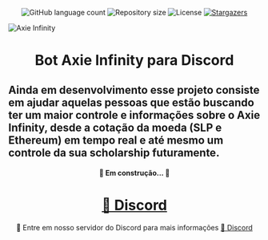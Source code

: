 <p align="center">
  <img alt="GitHub language count" src="https://img.shields.io/github/languages/count/tgmarinho/README-ecoleta?color=%2304D361">

  <img alt="Repository size" src="https://img.shields.io/github/repo-size/tgmarinho/README-ecoleta">
    
   <img alt="License" src="https://img.shields.io/badge/license-MIT-brightgreen">
   <a href="https://github.com/Plebeu-code/bot-axie-infinity/stargazers">
    <img alt="Stargazers" src="	https://img.shields.io/github/stars/Plebeu-code/bot-axie-infinity">
  </a>

 
</p>



![Axie Infinity](https://pbs.twimg.com/media/EYUpV-2WkAYifq_.jpg)

<h1 align="center">Bot Axie Infinity para Discord</h1>

## Ainda em desenvolvimento esse projeto consiste em ajudar aquelas pessoas que estão buscando ter um maior controle e informações sobre o Axie Infinity, desde a cotação da moeda (SLP e Ethereum) em tempo real e até mesmo um controle da sua scholarship futuramente.

<h4 align="center"> 
	🚧 Em construção... 🚧
</h4>

<h1 align="center">
    <a href="https://discord.gg/kzdkuPUA7v">🔗 Discord</a>
</h1>
<p align="center">🚀 Entre em nosso servidor do Discord para mais informações <a href="https://discord.gg/kzdkuPUA7v">🔗 Discord</a> </p>